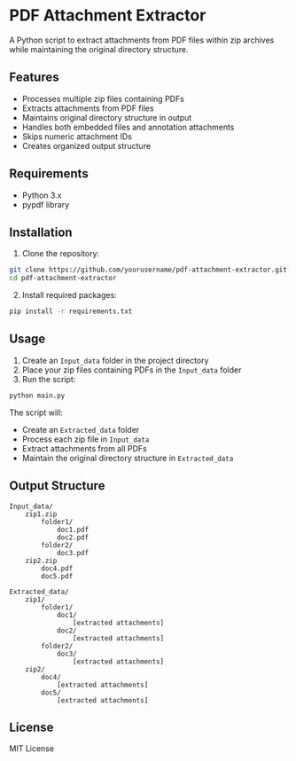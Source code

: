 # PDF Attachment Extractor

A Python script to extract attachments from PDF files within zip archives while maintaining the original directory structure.

## Features

- Processes multiple zip files containing PDFs
- Extracts attachments from PDF files
- Maintains original directory structure in output
- Handles both embedded files and annotation attachments
- Skips numeric attachment IDs
- Creates organized output structure

## Requirements

- Python 3.x
- pypdf library

## Installation

1. Clone the repository:
```bash
git clone https://github.com/yourusername/pdf-attachment-extractor.git
cd pdf-attachment-extractor
```

2. Install required packages:
```bash
pip install -r requirements.txt
```

## Usage

1. Create an `Input_data` folder in the project directory
2. Place your zip files containing PDFs in the `Input_data` folder
3. Run the script:
```bash
python main.py
```

The script will:
- Create an `Extracted_data` folder
- Process each zip file in `Input_data`
- Extract attachments from all PDFs
- Maintain the original directory structure in `Extracted_data`

## Output Structure

```
Input_data/
    zip1.zip
        folder1/
            doc1.pdf
            doc2.pdf
        folder2/
            doc3.pdf
    zip2.zip
        doc4.pdf
        doc5.pdf

Extracted_data/
    zip1/
        folder1/
            doc1/
                [extracted attachments]
            doc2/
                [extracted attachments]
        folder2/
            doc3/
                [extracted attachments]
    zip2/
        doc4/
            [extracted attachments]
        doc5/
            [extracted attachments]
```

## License

MIT License 